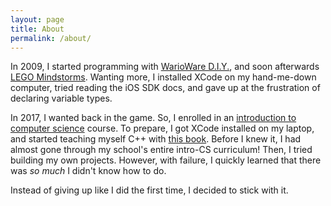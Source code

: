 ```yaml
---
layout: page
title: About
permalink: /about/
---
```


In 2009, I started programming with [WarioWare D.I.Y.](https://en.wikipedia.org/wiki/WarioWare_D.I.Y.), and soon afterwards [LEGO Mindstorms](https://en.wikipedia.org/wiki/Lego_Mindstorms). Wanting more, I installed XCode on my hand-me-down computer, tried reading the iOS SDK docs, and gave up at the frustration of declaring variable types.

In 2017, I wanted back in the game. So, I enrolled in an [introduction to computer science](https://eecs183.org) course. To prepare, I got XCode installed on my laptop, and started teaching myself C++ with [this book](https://www.amazon.com/Programming-Principles-Practice-Using-C/dp/0321543726). Before I knew it, I had almost gone through my school's entire intro-CS curriculum! Then, I tried building my own projects. However, with failure, I quickly learned that there was *so much* I didn't know how to do.

Instead of giving up like I did the first time, I decided to stick with it.
